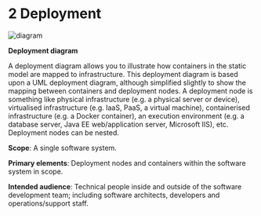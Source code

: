 # 2 Deployment

![diagram](https://www.plantuml.com/plantuml/svg/0/vLPHRnit37uFaF_0-ML9uDYD4Gn5d-hONPiWZesUisp0W80dqMUjEkaWwPncG_xxA9qTnwa3p2dsCCm638dcHv4VIL7lVK0NwbBlx_sWZD2r99Y7KFbttQx3kqwXmhpEQqzEM1F8X8wmPHUbKsWMkgxgxk3qUABHXElHPLTZ81zOT3kaIjlxCWAgP7r_xxB_s_XwUdjpFlrqU_dXuuUhuS5Xb4_8UMiEAc7Rq9gGznP1Q4N144W4QufMkwKn9zqwt5Nx_wR_xtBPVDUflRsoaWugBHX-fWeuG_C5UDjwjcTZWIqpWbphyA_zFU3FSpFIC2fNHSwWOwpKqT7Hx-7hssZhEgzDgE7afywRKxYSPeysjjd12iMS6DLF2vZQKc1eFHV0syxN3JlnC-0QHsN8iHKL4PDpw5ULLWnGraGZ5xX0G2CXgvmo1On-6KJnnDc5akJXF0PfAAJWeyAiDYA2KQjm3ml5QBZ8nbVTJzFf90C-eXFPNRdmq2mVjfEqv4VcRqwUi1MtE_Da7GeTUHgd1Hp3nAaItNrhBJlfYPSv6kO7CcVT8IStHqyHzvaqDi72IWmParvY_3SBrZ55yJO1HuNomILjK6PcNPdMRPYZdvC4hCESdLrI3yAHZ5lKlWqe15ShQ5lmXe9u5OEzJGPxhsImzvJ2ZFYQbBkIsFlliPW_PU-EygPRJr_PhRtlRLVsW14tbF_3TXsILWk-_O3P0Hw1J10i1rpIZk9lEjdp3-Upme80ryUyGDl3jhkojD7FGUs3BSdzw845YcrAMYX1JTGLxy_76LW7VIETLV8ny7N03OxrHuq1XaNqhyWThCp6ZOIWLQa25uElSy_nsDds-3Plgc11BFtqwTfYZ7AR3gVGjmRAhuHgCz8egUC0Y4uhVavuEmjmeuoqTpxwr4HUeXXdBmw9tB4okMMkpvfTjFZHsfYRmTpnSMqOsJ-LrWW_AqSpkravQn9zXR6VchHEObgtL4ycdAgQgkYRejReDjdL-li8vTA5PLYFbRGg7xu87ZFTJAGHVk53urmIV3BNhutU_C5Zl9adqK94fT1sWwGUQYXPjuTDaObr6f-ukmAcOz8e-4meFSmu1uclEyTbjphmOdWsU8RexG29zbU89aUibjuLh9jU9-_9I7vg_Wq0)

**Deployment diagram**

A deployment diagram allows you to illustrate how containers in the static model are mapped to infrastructure. This deployment diagram is based upon a UML deployment diagram, although simplified slightly to show the mapping between containers and deployment nodes. A deployment node is something like physical infrastructure (e.g. a physical server or device), virtualised infrastructure (e.g. IaaS, PaaS, a virtual machine), containerised infrastructure (e.g. a Docker container), an execution environment (e.g. a database server, Java EE web/application server, Microsoft IIS), etc. Deployment nodes can be nested.

**Scope**: A single software system.

**Primary elements**: Deployment nodes and containers within the software system in scope.

**Intended audience**: Technical people inside and outside of the software development team; including software architects, developers and operations/support staff.